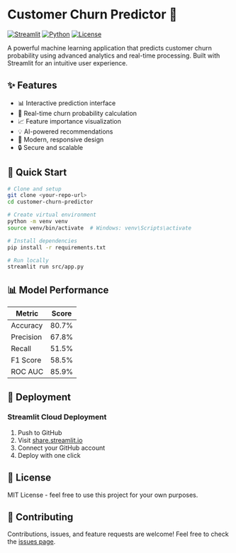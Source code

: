 # Customer Churn Predictor 🎯

[![Streamlit](https://static.streamlit.io/badges/streamlit_badge_black_white.svg)](https://share.streamlit.io)
[![Python](https://img.shields.io/badge/python-3.8%2B-blue)](https://www.python.org)
[![License](https://img.shields.io/badge/license-MIT-green)](LICENSE)

A powerful machine learning application that predicts customer churn probability using advanced analytics and real-time processing. Built with Streamlit for an intuitive user experience.

## ✨ Features

- 📊 Interactive prediction interface
- 🎯 Real-time churn probability calculation
- 📈 Feature importance visualization
- 💡 AI-powered recommendations
- 🎨 Modern, responsive design
- 🔒 Secure and scalable

## 🚀 Quick Start

```bash
# Clone and setup
git clone <your-repo-url>
cd customer-churn-predictor

# Create virtual environment
python -m venv venv
source venv/bin/activate  # Windows: venv\Scripts\activate

# Install dependencies
pip install -r requirements.txt

# Run locally
streamlit run src/app.py
```

## 📊 Model Performance

| Metric | Score |
|--------|-------|
| Accuracy | 80.7% |
| Precision | 67.8% |
| Recall | 51.5% |
| F1 Score | 58.5% |
| ROC AUC | 85.9% |

## 🚀 Deployment

### Streamlit Cloud Deployment

1. Push to GitHub
2. Visit [share.streamlit.io](https://share.streamlit.io)
3. Connect your GitHub account
4. Deploy with one click

## 📝 License

MIT License - feel free to use this project for your own purposes.

## 🤝 Contributing

Contributions, issues, and feature requests are welcome! Feel free to check the [issues page](https://github.com/yourusername/customer-churn-predictor/issues). 